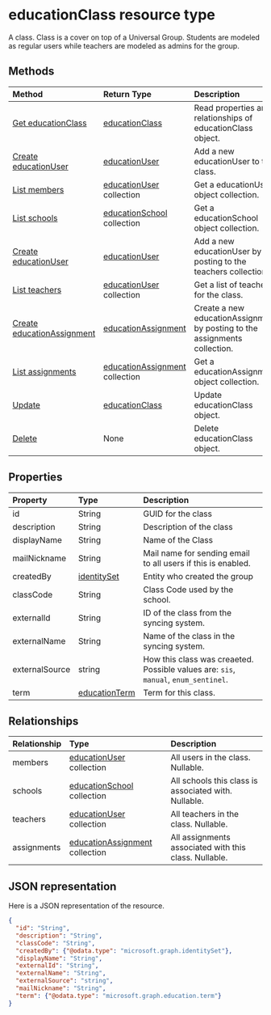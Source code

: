 # educationClass resource type

A class.  Class is a cover on top of a Universal Group.  Students are modeled as regular users while teachers are modeled as admins for the group.  


## Methods

| Method		   | Return Type	|Description|
|:---------------|:--------|:----------|
|[Get educationClass](../api/educationclass_get.md) | [educationClass](educationclass.md) |Read properties and relationships of educationClass object.|
|[Create educationUser](../api/educationclass_post_members.md) |[educationUser](educationuser.md)| Add a new educationUser to the class.|
|[List members](../api/educationclass_list_members.md) |[educationUser](educationuser.md) collection| Get a educationUser object collection.|
|[List schools](../api/educationclass_list_schools.md) |[educationSchool](educationschool.md) collection| Get a educationSchool object collection.|
|[Create educationUser](../api/educationclass_post_teachers.md) |[educationUser](educationuser.md)| Add a new educationUser by posting to the teachers collection.|
|[List teachers](../api/educationclass_list_teachers.md) |[educationUser](educationuser.md) collection| Get a list of teachers for the class.|
|[Create educationAssignment](../../Assignments/api/educationclass_post_assignments.md) |[educationAssignment](../../Assignments/resources/educationassignment.md)| Create a new educationAssignment by posting to the assignments collection.|
|[List assignments](../../Assignments/api/educationclass_list_assignments.md) |[educationAssignment](../../Assignments/resources/educationassignment.md) collection| Get a educationAssignment object collection.|
|[Update](../api/educationclass_update.md) | [educationClass](educationclass.md)	|Update educationClass object. |
|[Delete](../api/educationclass_delete.md) | None |Delete educationClass object. |

## Properties
| Property	   | Type	|Description|
|:---------------|:--------|:----------|
|id| String| GUID for the class|
|description|String| Description of the class|
|displayName|String| Name of the Class|
|mailNickname|String| Mail name for sending email to all users if this is enabled. |
|createdBy|[identitySet](identityset.md)| Entity who created the group |
|classCode|String| Class Code used by the school.|
|externalId|String| ID of the class from the syncing system. |
|externalName|String|Name of the class in the syncing system.|
|externalSource|string| How this class was creaeted.  Possible values are: `sis`, `manual`, `enum_sentinel`.|
|term|[educationTerm](educationterm.md)|Term for this class.|


## Relationships
| Relationship | Type	|Description|
|:---------------|:--------|:----------|
|members|[educationUser](educationuser.md) collection| All users in the class. Nullable.|
|schools|[educationSchool](educationschool.md) collection| All schools this class is associated with. Nullable.|
|teachers|[educationUser](educationuser.md) collection|  All teachers in the class.  Nullable.|
|assignments|[educationAssignment](../../Assignments/resources/educationassignment.md) collection| All assignments associated with this class. Nullable.|

## JSON representation

Here is a JSON representation of the resource.

<!-- {
  "blockType": "resource",
  "optionalProperties": [

  ],
  "@odata.type": "microsoft.graph.educationClass"
}-->

```json
{
  "id": "String",
  "description": "String",
  "classCode": "String",
  "createdBy": {"@odata.type": "microsoft.graph.identitySet"},
  "displayName": "String",
  "externalId": "String",
  "externalName": "String",
  "externalSource": "string",
  "mailNickname": "String",
  "term": {"@odata.type": "microsoft.graph.education.term"}
}

```

<!-- uuid: 8fcb5dbc-d5aa-4681-8e31-b001d5168d79
2015-10-25 14:57:30 UTC -->
<!-- {
  "type": "#page.annotation",
  "description": "educationClass resource",
  "keywords": "",
  "section": "documentation",
  "tocPath": ""
}-->